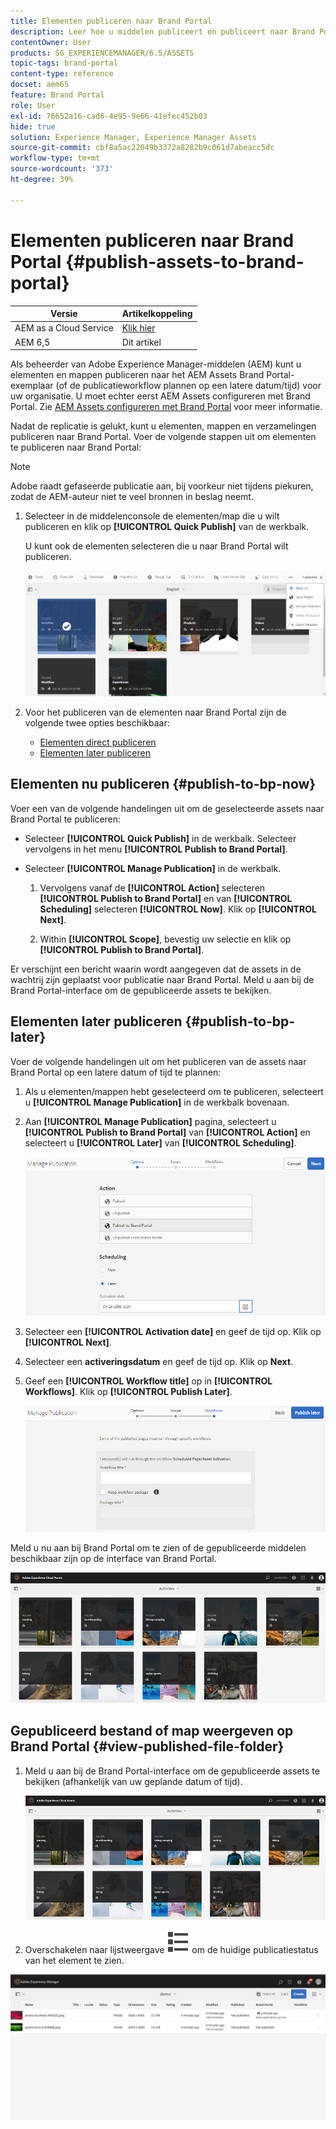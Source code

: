 ```yaml
---
title: Elementen publiceren naar Brand Portal
description: Leer hoe u middelen publiceert en publiceert naar Brand Portal.
contentOwner: User
products: SG_EXPERIENCEMANAGER/6.5/ASSETS
topic-tags: brand-portal
content-type: reference
docset: aem65
feature: Brand Portal
role: User
exl-id: 76652a16-cad6-4e95-9e66-41efec452b03
hide: true
solution: Experience Manager, Experience Manager Assets
source-git-commit: cbf8a5ac22049b3372a8282b9c061d7abeacc5dc
workflow-type: tm+mt
source-wordcount: '373'
ht-degree: 39%

---
```


# Elementen publiceren naar Brand Portal {#publish-assets-to-brand-portal}

| Versie | Artikelkoppeling |
| -------- | ---------------------------- |
| AEM as a Cloud Service | [Klik hier](https://experienceleague.adobe.com/docs/experience-manager-cloud-service/content/assets/brand-portal/publish-to-brand-portal.html?lang=en) |
| AEM 6,5 | Dit artikel |

Als beheerder van Adobe Experience Manager-middelen (AEM) kunt u elementen en mappen publiceren naar het AEM Assets Brand Portal-exemplaar (of de publicatieworkflow plannen op een latere datum/tijd) voor uw organisatie. U moet echter eerst AEM Assets configureren met Brand Portal. Zie [AEM Assets configureren met Brand Portal](/help/assets/configure-aem-assets-with-brand-portal.md) voor meer informatie.

Nadat de replicatie is gelukt, kunt u elementen, mappen en verzamelingen publiceren naar Brand Portal. Voer de volgende stappen uit om elementen te publiceren naar Brand Portal:

>[!NOTE]
>
>Adobe raadt gefaseerde publicatie aan, bij voorkeur niet tijdens piekuren, zodat de AEM-auteur niet te veel bronnen in beslag neemt.

1. Selecteer in de middelenconsole de elementen/map die u wilt publiceren en klik op **[!UICONTROL Quick Publish]** van de werkbalk.

   U kunt ook de elementen selecteren die u naar Brand Portal wilt publiceren.

   ![publish2bp-2](assets/publish2bp.png)

1. Voor het publiceren van de elementen naar Brand Portal zijn de volgende twee opties beschikbaar:
   * [Elementen direct publiceren](#publish-to-bp-now)
   * [Elementen later publiceren](#publish-to-bp-now)

## Elementen nu publiceren {#publish-to-bp-now}

Voer een van de volgende handelingen uit om de geselecteerde assets naar Brand Portal te publiceren:

* Selecteer **[!UICONTROL Quick Publish]** in de werkbalk. Selecteer vervolgens in het menu **[!UICONTROL Publish to Brand Portal]**.

* Selecteer **[!UICONTROL Manage Publication]** in de werkbalk.

   1. Vervolgens vanaf de **[!UICONTROL Action]** selecteren **[!UICONTROL Publish to Brand Portal]** en van **[!UICONTROL Scheduling]** selecteren **[!UICONTROL Now]**. Klik op **[!UICONTROL Next]**.

   2. Within **[!UICONTROL Scope]**, bevestig uw selectie en klik op **[!UICONTROL Publish to Brand Portal]**.

Er verschijnt een bericht waarin wordt aangegeven dat de assets in de wachtrij zijn geplaatst voor publicatie naar Brand Portal. Meld u aan bij de Brand Portal-interface om de gepubliceerde assets te bekijken.

## Elementen later publiceren {#publish-to-bp-later}

Voer de volgende handelingen uit om het publiceren van de assets naar Brand Portal op een latere datum of tijd te plannen:

1. Als u elementen/mappen hebt geselecteerd om te publiceren, selecteert u **[!UICONTROL Manage Publication]** in de werkbalk bovenaan.

1. Aan **[!UICONTROL Manage Publication]** pagina, selecteert u **[!UICONTROL Publish to Brand Portal]** van **[!UICONTROL Action]** en selecteert u **[!UICONTROL Later]** van **[!UICONTROL Scheduling]**.

   ![publishlaterbp-1](assets/publishlaterbp-1.png)

1. Selecteer een **[!UICONTROL Activation date]** en geef de tijd op. Klik op **[!UICONTROL Next]**.

1. Selecteer een **activeringsdatum** en geef de tijd op. Klik op **Next**.

1. Geef een **[!UICONTROL Workflow title]** op in **[!UICONTROL Workflows]**. Klik op **[!UICONTROL Publish Later]**.

   ![publishworkflow](assets/publishworkflow.png)

Meld u nu aan bij Brand Portal om te zien of de gepubliceerde middelen beschikbaar zijn op de interface van Brand Portal.

![bp_landingpage](assets/bp_landingpage.png)

## Gepubliceerd bestand of map weergeven op Brand Portal {#view-published-file-folder}

1. Meld u aan bij de Brand Portal-interface om de gepubliceerde assets te bekijken (afhankelijk van uw geplande datum of tijd).

   ![bp_landingpage](assets/bp_landingpage.png)

1. Overschakelen naar lijstweergave ![Lijstweergave](assets/list-view.svg) om de huidige publicatiestatus van het element te zien.

<!--2. On the [Asset Reports page](#https://experienceleague.adobe.com/en/docs/experience-manager-cloud-service/content/assets/admin/asset-reports), you can see the current state of the report job, for example, Success, Failed, Queued, or Scheduled.-->

![gegenereerde rapportstatus](assets/report-status.JPG)
